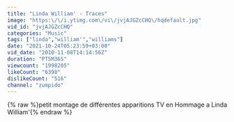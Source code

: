 ```yaml
---
title: "Linda William' - Traces"
image: "https:\/\/i.ytimg.com\/vi\/jvjAJGZcCHQ\/hqdefault.jpg"
vid_id: "jvjAJGZcCHQ"
categories: "Music"
tags: ["linda","william'","williams"]
date: "2021-10-24T05:23:59+03:00"
vid_date: "2010-11-08T14:14:56Z"
duration: "PT5M36S"
viewcount: "1998205"
likeCount: "6398"
dislikeCount: "516"
channel: "zumpido"
---
```

{% raw %}petit montage de différentes apparitions TV en Hommage a Linda William'{% endraw %}
